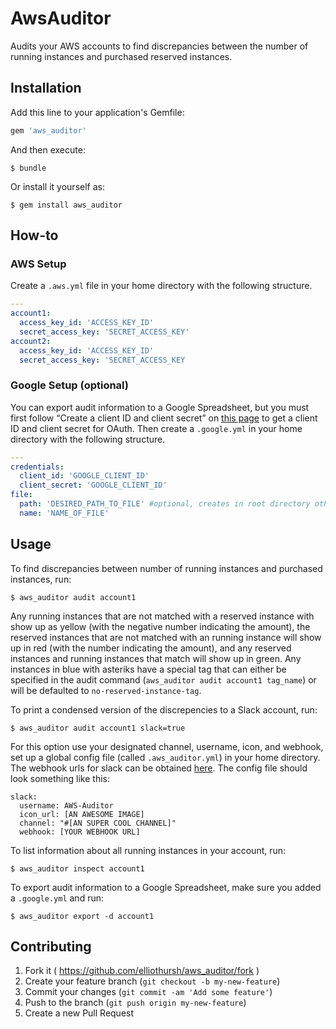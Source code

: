 # AwsAuditor

Audits your AWS accounts to find discrepancies between the number of running instances and purchased reserved instances.

## Installation

Add this line to your application's Gemfile:

```ruby
gem 'aws_auditor'
```

And then execute:

    $ bundle

Or install it yourself as:

    $ gem install aws_auditor

## How-to

### AWS Setup
Create a `.aws.yml` file in your home directory with the following structure.

```yaml
---
account1:
  access_key_id: 'ACCESS_KEY_ID'
  secret_access_key: 'SECRET_ACCESS_KEY'
account2:
  access_key_id: 'ACCESS_KEY_ID'
  secret_access_key: 'SECRET_ACCESS_KEY
```

### Google Setup (optional)
You can export audit information to a Google Spreadsheet, but you must first follow “Create a client ID and client secret” on [this page](https://developers.google.com/drive/web/auth/web-server) to get a client ID and client secret for OAuth. Then create a `.google.yml` in your home directory with the following structure.

```yaml
---
credentials:
  client_id: 'GOOGLE_CLIENT_ID'
  client_secret: 'GOOGLE_CLIENT_ID'
file:
  path: 'DESIRED_PATH_TO_FILE' #optional, creates in root directory otherwise
  name: 'NAME_OF_FILE'
```
 
## Usage

To find discrepancies between number of running instances and purchased instances, run:

    $ aws_auditor audit account1

Any running instances that are not matched with a reserved instance with show up as yellow (with the negative number indicating the amount), the reserved instances that are not matched with an running instance will show up in red (with the number indicating the amount), and any reserved instances and running instances that match will show up in green. Any instances in blue with asteriks have a special tag that can either be specified in the audit command (`aws_auditor audit account1 tag_name`) or will be defaulted to `no-reserved-instance-tag`.

To print a condensed version of the discrepencies to a Slack account, run:

    $ aws_auditor audit account1 slack=true

For this option use your designated channel, username, icon, and webhook, set up a global config file (called `.aws_auditor.yml`) in your home directory. The webhook urls for slack can be obtained [here](https://api.slack.com/incoming-webhooks). The config file should look something like this:

```
slack:
  username: AWS-Auditor
  icon_url: [AN AWESOME IMAGE]
  channel: "#[AN SUPER COOL CHANNEL]"
  webhook: [YOUR WEBHOOK URL]
```

To list information about all running instances in your account, run:

    $ aws_auditor inspect account1

To export audit information to a Google Spreadsheet, make sure you added a `.google.yml` and run:

    $ aws_auditor export -d account1
    
## Contributing

1. Fork it ( https://github.com/elliothursh/aws_auditor/fork )
2. Create your feature branch (`git checkout -b my-new-feature`)
3. Commit your changes (`git commit -am 'Add some feature'`)
4. Push to the branch (`git push origin my-new-feature`)
5. Create a new Pull Request
